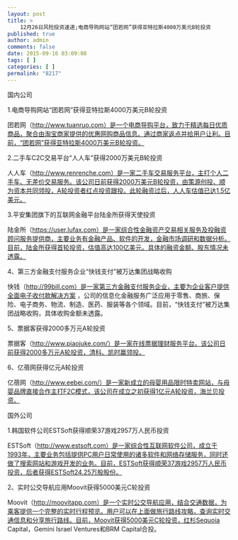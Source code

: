 ```yaml
---
layout: post
title: >
    12月26日风险投资速递;电商导购网站“团若网”获得亚特拉斯4000万美元B轮投资
published: true
author: admin
comments: false
date: 2015-09-16 03:09:08
tags: [ ]
categories: [ ]
permalink: "8217"
---
```



国内公司

1.电商导购网站“团若网”获得亚特拉斯4000万美元B轮投资

团若网（http://www.tuanruo.com）是一个电商导购平台，致力于精选每日优质商品，聚合由淘宝商家提供的优惠网购商品信息。通过商家返点并给用户让利。目前，“团若网”获得亚特拉斯4000万美元B轮投资。

2.二手车C2C交易平台“人人车”获得2000万美元B轮投资

人人车（http://www.renrenche.com）是一家二手车交易服务平台，主打个人二手车、无差价交易服务。该公司日前获得2000万美元B轮投资，由策源创投、顺为资本共同领投，A轮投资者红点投资跟投。此轮融资过后，人人车估值已达1.5亿美元。

3.平安集团旗下的互联网金融平台陆金所获得天使投资

陆金所（https://user.lufax.com）是一家综合性金融资产交易相关服务及投融资顾问服务提供商，主要业务有金融产品、软件的开发，金融市场调研和数据分析。目前，陆金所获得首轮投资，估值高达100亿美元。具体的融资金额、股东情况未透露。

4、第三方金融支付服务企业“快钱支付”被万达集团战略收购

快钱（http://99bill.com）是一家第三方金融支付服务企业，主要为企业客户提供全面电子收付款解决方案 ，公司的信息化金融服务广泛应用于零售、商旅、保险、电子商务、物流、制造、医药、服装等各个领域。目前，“快钱支付”被万达集团战略收购，具体收购金额未透露。

5、票据客获得2000多万元A轮投资

票据客（http://www.piaojuke.com/）是一家在线票据理财服务平台。该公司日前获得2000多万元A轮投资，清科、凯时赢领投。

6、亿蓓网获得亿元A轮投资

亿蓓网（http://www.eebei.com/）是一家新成立的母婴用品限时特卖网站，与母婴品牌直接合作主打F2C模式，该公司在成立之初获得1亿元A轮投资，海兰贝投资。

国外公司

1.韩国软件公司ESTSoft获得顺荣37游戏2957万人民币投资

ESTSoft（http://www.estsoft.com）是一家综合性互联网软件公司，成立于1993年，主要业务包括提供PC用户日常使用的诸多软件和网络存储服务，同时还做了搜索网站和游戏开发的业务。目前，ESTSoft获得顺荣37游戏2957万人民币投资，后者获得ESTSoft24.25万股股份。

2、实时公交导航应用Moovit获得5000美元C轮投资

Moovit（http://moovitapp.com）是一个实时公交导航应用，结合交通数据，为乘客提供一个完整的实时行程预览。用户可以在上面做旅行路线攻略，查询实时交通信息和分享旅行路线。目前，Moovit获得5000美元C轮投资，红杉Sequoia Capital，Gemini Israel Ventures和BRM Capital合投。